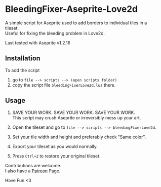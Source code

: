 # BleedingFixer-Aseprite-Love2d
A simple script for Aseprite used to add borders to individual tiles in a tileset. <br />
Useful for fixing the bleeding problem in Love2d.<br />

Last tested with Aseprite v1.2.16 <br />

## Installation
To add the script <br />
1. go to `file --> scripts --> (open scripts folder)` <br />
2. copy the script file `bleedingFixerLove2d.lua` there. <br />

## Usage
1. SAVE YOUR WORK. SAVE YOUR WORK. SAVE YOUR WORK.<br />
This script may crush Aseprite or irreversibly mess up your art.<br />

2. Open the tileset and go to `file --> scripts --> bleedingFixerLove2d`. <br />
3. Set your tile width and height and preferably check "Same color". <br />
4. Export your tileset as you would normally.<br />
5. Press `Ctrl+Z` to restore your original tileset.<br />

Contributions are welcome. <br />
I also have a [Patreon](https://www.patreon.com/HamdyElzonqali) Page.<br />

Have Fun <3
